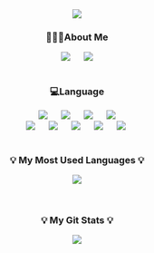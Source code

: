 <div align="center"> <img src="https://capsule-render.vercel.app/api?type=waving&height=200&color=0:E9B2BC,100:B2B5E9&text=MinKyung-Keum&fontColor=ffffff&fontSize=70&fontAlignY=35"/>
</div>

<h3 align="center">👩🏻‍💻About Me</h3>
<div align="center">
  <a href="https://www.instagram.com/gold__99k/" target="instagram"><img src="https://img.shields.io/badge/Instagram-E9B2BD?style=flat-square&logo=instagram&logoColor=white" style="height : auto; margin-left : 10px; margin-right : 10px;"/></a>
  <a href="https://www.notion.so/minkyung-portfolio/MinKyung-Keum-809f40509989463b9fe3736762496849" target="notion"><img src="https://img.shields.io/badge/Notion-5E5E5E?style=flat-square&logo=Notion&logoColor=white" style="height : auto; margin-left : 10px; margin-right : 10px;"/></a>
</div>
   
<br/>
  
<h3 align="center">💻Language</h3>
<div align="center">
  <img src="https://img.shields.io/badge/HTML5-E34F26?style=flat-square&logo=HTML5&logoColor=white" style="height : auto; margin-left : 10px; margin-right : 10px;"/>
  <img src="https://img.shields.io/badge/CSS3-1572B6?style=flat-square&logo=CSS3&logoColor=white" style="height : auto; margin-left : 10px; margin-right : 10px;"/>
  <img src="https://img.shields.io/badge/JavaScript-F7DF1E?style=flat-square&logo=JavaScript&logoColor=white" style="height : auto; margin-left : 10px; margin-right : 10px;"/>
  <img src="https://img.shields.io/badge/React-61DAFB?style=flat-square&logo=React&logoColor=white" style="height : auto; margin-left : 10px; margin-right : 10px;"/>
  <br/>
  <img src="https://img.shields.io/badge/Python-3776AB?style=flat-square&logo=Python&logoColor=white" style="height : auto; margin-left : 10px; margin-right : 10px;"/>
  <img src="https://img.shields.io/badge/R-276DC3?style=flat-square&logo=R&logoColor=white" style="height : auto; margin-left : 10px; margin-right : 10px;"/></a>
  <img src="https://img.shields.io/badge/SQL-312F61?style=flat-square&logo=MySQL&logoColor=white" style="height : auto; margin-left : 10px; margin-right : 10px;"/></a>
  <img src="https://img.shields.io/badge/Java-007396?style=flat-square&logo=Java&logoColor=white" style="height : auto; margin-left : 10px; margin-right : 10px;"/>
  <img src="https://img.shields.io/badge/SpringBoot-6DB33F?style=flat-square&logo=SpringBoot&logoColor=white" style="height : auto; margin-left : 10px; margin-right : 10px;"/>&nbsp;
</div>

<br>

<h3 align="center">💡 My Most Used Languages 💡</h3>
<p align="center">
  <a href="https://github.com/min0312">
    <img align="center" src="https://github-readme-stats.vercel.app/api/top-langs/?username=min0312&layout=compact&show_icons=true&show_owner=true&hide_title=true&theme=none&hide=io" />
  </a>
</p>

<br>

<h3 align="center">💡 My Git Stats 💡</h3>
<p align="center">
  <a href="https://github.com/min0312">
    <img align="center" src="https://github-readme-stats.vercel.app/api?username=min0312&hide=none&hide_title=true&show_icons=true&include_all_commits=false&theme=none" />
<!--      <a href="https://solved.ac/min0312"><img align="center" src="http://mazassumnida.wtf/api/v2/generate_badge?boj=min0312" alt="Solved.ac Profile"></a> -->
  </a>
</p>
   
<!--
**min0312/min0312** is a ✨ _special_ ✨ repository because its `README.md` (this file) appears on your GitHub profile.

Here are some ideas to get you started:

- 🔭 I’m currently working on ...
- 🌱 I’m currently learning ...
- 👯 I’m looking to collaborate on ...
- 🤔 I’m looking for help with ...
- 💬 Ask me about ...
- 📫 How to reach me: ...
- 😄 Pronouns: ...
- ⚡ Fun fact: ...

![trophy](https://github-profile-trophy.vercel.app/?username=min0312)](https://github.com/ryo-ma/github-profile-trophy)

![min0312's github stats](https://github-readme-stats.vercel.app/api?username=min0312&show_icons=true)
![min0312's github stats](https://github-readme-stats.vercel.app/api/top-langs/?username=min0312&show_icons=true&hide_border=true&title_color=004386&icon_color=004386&layout=compact)](https://github.com/min0312)

-->
